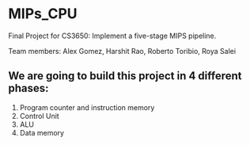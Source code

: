 # MIPs_CPU
Final Project for CS3650: Implement a five-stage MIPS pipeline.

Team members: Alex Gomez, Harshit Rao, Roberto Toribio, Roya Salei

We are going to build this project in 4 different phases:
---
1. Program counter and instruction memory
2. Control Unit
3. ALU
4. Data memory
